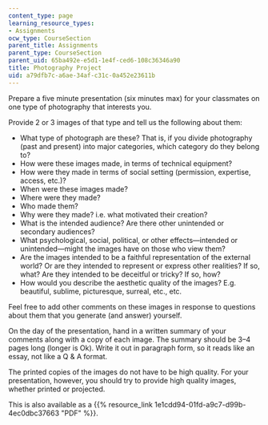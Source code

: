 ```yaml
---
content_type: page
learning_resource_types:
- Assignments
ocw_type: CourseSection
parent_title: Assignments
parent_type: CourseSection
parent_uid: 65ba492e-e5d1-1e4f-ced6-108c36346a90
title: Photography Project
uid: a79dfb7c-a6ae-34af-c31c-0a452e23611b
---
```


Prepare a five minute presentation (six minutes max) for your classmates on one type of photography that interests you.

Provide 2 or 3 images of that type and tell us the following about them:

*   What type of photograph are these? That is, if you divide photography (past and present) into major categories, which category do they belong to?
*   How were these images made, in terms of technical equipment?
*   How were they made in terms of social setting (permission, expertise, access, etc.)?
*   When were these images made?
*   Where were they made?
*   Who made them?
*   Why were they made? i.e. what motivated their creation?
*   What is the intended audience? Are there other unintended or secondary audiences?
*   What psychological, social, political, or other effects—intended or unintended—might the images have on those who view them?
*   Are the images intended to be a faithful representation of the external world? Or are they intended to represent or express other realities? If so, what? Are they intended to be deceitful or tricky? If so, how?
*   How would you describe the aesthetic quality of the images? E.g. beautiful, sublime, picturesque, surreal, etc., etc.

Feel free to add other comments on these images in response to questions about them that you generate (and answer) yourself.

On the day of the presentation, hand in a written summary of your comments along with a copy of each image. The summary should be 3–4 pages long (longer is Ok). Write it out in paragraph form, so it reads like an essay, not like a Q & A format.

The printed copies of the images do not have to be high quality. For your presentation, however, you should try to provide high quality images, whether printed or projected.

This is also available as a {{% resource_link 1e1cdd94-01fd-a9c7-d99b-4ec0dbc37663 "PDF" %}}.